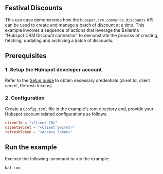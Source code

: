 ## Festival Discounts

This use case demonstrates how the `hubspot.crm.commerce.discounts` API can be used to create and manage a batch of discount at a time. This example involves a sequence of actions that leverage the Ballerina "Hubspot CRM Discount connector" to demonstrate the process of creating, fetching, updating and archiving a batch of discounts.

## Prerequisites

### 1. Setup the Hubspot developer account

Refer to the [Setup guide](https://raw.githubusercontent.com/ballerina-platform/module-ballerinax-hubspot.crm.commerce.discounts/main/README.md#setup-guide) to obtain necessary credentials (client Id, client secret, Refresh tokens).

### 2. Configuration

Create a `Config.toml` file in the example's root directory and, provide your Hubspot account related configurations as follows:

```toml
clientId = "<Client ID>"
clientSecret = "<Client Secret>"
refreshToken = "<Access Token>"
```

## Run the example

Execute the following command to run the example:

```bash
bal run
```